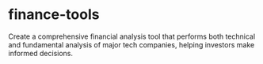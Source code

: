 # finance-tools
Create a comprehensive financial analysis tool that performs both technical and fundamental analysis of major tech companies, helping investors make informed decisions.
